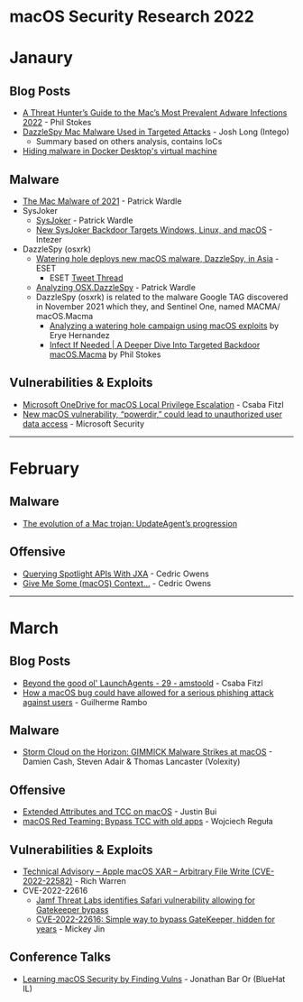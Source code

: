 # macOS Security Research 2022

# Janaury

## Blog Posts
* [A Threat Hunter’s Guide to the Mac’s Most Prevalent Adware Infections 2022](https://www.sentinelone.com/labs/a-threat-hunters-guide-to-the-macs-most-prevalent-adware-infections-2022/) - Phil Stokes
* [DazzleSpy Mac Malware Used in Targeted Attacks](https://www.intego.com/mac-security-blog/dazzlespy-mac-malware-used-in-targeted-attacks/) - Josh Long (Intego)
  * Summary based on others analysis, contains IoCs
* [Hiding malware in Docker Desktop's virtual machine](https://community.atlassian.com/t5/Trust-Security-articles/Hiding-malware-in-Docker-Desktop-s-virtual-machine/ba-p/1924743)

## Malware
* [The Mac Malware of 2021](https://objective-see.org/blog/blog_0x6B.html) - Patrick Wardle
* SysJoker
  * [SysJoker](https://objective-see.com/blog/blog_0x6C.html) - Patrick Wardle
  * [New SysJoker Backdoor Targets Windows, Linux, and macOS](https://www.intezer.com/blog/malware-analysis/new-backdoor-sysjoker/) - Intezer
* DazzleSpy (osxrk)
  * [Watering hole deploys new macOS malware, DazzleSpy, in Asia](https://www.welivesecurity.com/2022/01/25/watering-hole-deploys-new-macos-malware-dazzlespy-asia/) - ESET
    * ESET [Tweet Thread](https://twitter.com/ESETresearch/status/1485923814332637190)
  * [Analyzing OSX.DazzleSpy](https://objective-see.com/blog/blog_0x6D.html) - Patrick Wardle
  * DazzleSpy (osxrk) is related to the malware Google TAG discovered in November 2021 which they, and Sentinel One, named MACMA/ macOS.Macma
    * [Analyzing a watering hole campaign using macOS exploits](https://blog.google/threat-analysis-group/analyzing-watering-hole-campaign-using-macos-exploits/) by Erye Hernandez
    * [Infect If Needed | A Deeper Dive Into Targeted Backdoor macOS.Macma](https://www.sentinelone.com/labs/infect-if-needed-a-deeper-dive-into-targeted-backdoor-macos-macma/) by Phil Stokes

## Vulnerabilities & Exploits
* [Microsoft OneDrive for macOS Local Privilege Escalation](https://www.offensive-security.com/offsec/microsoft-onedrive-macos-local-privesc/) - Csaba Fitzl
* [New macOS vulnerability, “powerdir,” could lead to unauthorized user data access](https://www.microsoft.com/security/blog/2022/01/10/new-macos-vulnerability-powerdir-could-lead-to-unauthorized-user-data-access/) - Microsoft Security


---


# February

## Malware
* [The evolution of a Mac trojan: UpdateAgent’s progression](https://www.microsoft.com/en-us/security/blog/2022/02/02/the-evolution-of-a-mac-trojan-updateagents-progression/)

## Offensive
* [Querying Spotlight APIs With JXA](https://cedowens.medium.com/querying-spotlight-apis-with-jxa-3ae4bb9af3b4) - Cedric Owens
* [Give Me Some (macOS) Context…](https://cedowens.medium.com/give-me-some-macos-context-c13aecbd4c5b) - Cedric Owens


---


# March

## Blog Posts
* [Beyond the good ol' LaunchAgents - 29 - amstoold](https://theevilbit.github.io/beyond/beyond_0029/) - Csaba Fitzl
* [How a macOS bug could have allowed for a serious phishing attack against users](https://rambo.codes/posts/2022-03-15-how-a-macos-bug-could-have-allowed-for-a-serious-phishing-attack-against-users) - Guilherme Rambo

## Malware
* [Storm Cloud on the Horizon: GIMMICK Malware Strikes at macOS](https://www.volexity.com/blog/2022/03/22/storm-cloud-on-the-horizon-gimmick-malware-strikes-at-macos/) - Damien Cash, Steven Adair & Thomas Lancaster (Volexity)

## Offensive
* [Extended Attributes and TCC on macOS](https://medium.com/@slyd0g/extended-attributes-and-tcc-on-macos-a535878f2c8d) - Justin Bui
* [macOS Red Teaming: Bypass TCC with old apps](https://wojciechregula.blog/post/macos-red-teaming-bypass-tcc-with-old-apps/) - Wojciech Reguła

## Vulnerabilities & Exploits
* [Technical Advisory – Apple macOS XAR – Arbitrary File Write (CVE-2022-22582)](https://research.nccgroup.com/2022/03/15/technical-advisory-apple-macos-xar-arbitrary-file-write-cve-2022-22582/) - Rich Warren
* CVE-2022-22616
  * [Jamf Threat Labs identifies Safari vulnerability allowing for Gatekeeper bypass](https://www.jamf.com/blog/jamf-threat-labs-safari-vuln-gatekeeper-bypass/)
  * [CVE-2022-22616: Simple way to bypass GateKeeper, hidden for years](https://jhftss.github.io/CVE-2022-22616-Gatekeeper-Bypass/) - Mickey Jin

## Conference Talks
* [Learning macOS Security by Finding Vulns](https://www.youtube.com/watch?v=jBvE0kciSx8) - Jonathan Bar Or (BlueHat IL)
